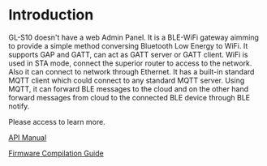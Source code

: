 # Introduction

GL-S10 doesn't have a web Admin Panel. It is a BLE-WiFi gateway aimming to provide a simple method conversing Bluetooth Low Energy to WiFi. It supports GAP and GATT, can act as GATT server or GATT client. WiFi is used in STA mode, connect the superior router to access to the network. Also it can connect to network through Ethernet. It has a built-in standard MQTT client which could connect to any standard MQTT server.  Using MQTT, it can forward BLE messages to the cloud and on the other hand forward messages from cloud to the connected BLE device through BLE notify.

Please access to learn more.

[API Manual](../api_manual)

[Firmware Compilation Guide](../firmware_compilation_guide)